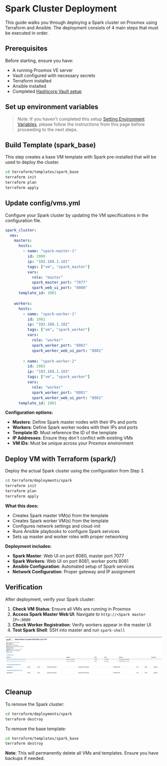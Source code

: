 # Spark Cluster Deployment

This guide walks you through deploying a Spark cluster on Proxmox using Terraform and Ansible. The deployment consists of 4 main steps that must be executed in order.

## Prerequisites

Before starting, ensure you have:
- A running Proxmox VE server
- Vault configured with necessary secrets
- Terraform installed
- Ansible installed
- Completed [Hashicorp Vault setup](../../../initial_setup/vault/index.md)

## Set up environment variables

> Note: If you haven't completed this setup [Setting Environment Variables](../../general_guidelines/set_environment.md), please follow the instructions from this page before proceeding to the next steps.

## Build Template (spark_base)

This step creates a base VM template with Spark pre-installed that will be used to deploy the cluster.

```bash
cd terraform/templates/spark_base
terraform init
terraform plan
terraform apply
```


## Update config/vms.yml

Configure your Spark cluster by updating the VM specifications in the configuration file.

```yaml
spark_cluster:
  vms:
    masters:
      hosts:
        - name: "spark-master-1"
          id: 2000
          ip: "192.168.1.101"
          tags: ["vm", "spark_master"]
          vars:
            role: "master"
            spark_master_port: "7077"
            spark_web_ui_port: "8080"
      template_id: 1001

    workers:
      hosts:
        - name: "spark-worker-1"
          id: 2001
          ip: "192.168.1.102"
          tags: ["vm", "spark_worker"]
          vars:
            role: "worker"
            spark_worker_port: "8081"
            spark_worker_web_ui_port: "8081"

        - name: "spark-worker-2"
          id: 2002
          ip: "192.168.1.103"
          tags: ["vm", "spark_worker"]
          vars:
            role: "worker"
            spark_worker_port: "8081"
            spark_worker_web_ui_port: "8081"
      template_id: 1001
```

**Configuration options:**
- **Masters**: Define Spark master nodes with their IPs and ports
- **Workers**: Define Spark worker nodes with their IPs and ports
- **Template ID**: Must reference the ID of the template
- **IP Addresses**: Ensure they don't conflict with existing VMs
- **VM IDs**: Must be unique across your Proxmox environment

## Deploy VM with Terraform (spark/)

Deploy the actual Spark cluster using the configuration from Step 3.

```bash
cd terraform/deployments/spark
terraform init
terraform plan
terraform apply
```

**What this does:**
- Creates Spark master VM(s) from the template
- Creates Spark worker VM(s) from the template
- Configures network settings and cloud-init
- Runs Ansible playbooks to configure Spark services
- Sets up master and worker roles with proper networking

**Deployment includes:**
- **Spark Master**: Web UI on port 8080, master port 7077
- **Spark Workers**: Web UI on port 8081, worker ports 8081
- **Ansible Configuration**: Automated setup of Spark services
- **Network Configuration**: Proper gateway and IP assignment

## Verification

After deployment, verify your Spark cluster:

1. **Check VM Status**: Ensure all VMs are running in Proxmox
2. **Access Spark Master Web UI**: Navigate to `http://<Spark master IP>:8080`
3. **Check Worker Registration**: Verify workers appear in the master UI
4. **Test Spark Shell**: SSH into master and run `spark-shell`

![Spark UI](./spark_ui.png)


## Cleanup

To remove the Spark cluster:

```bash
cd terraform/deployments/spark
terraform destroy
```

To remove the base template:

```bash
cd terraform/templates/spark_base
terraform destroy
```

**Note**: This will permanently delete all VMs and templates. Ensure you have backups if needed.
